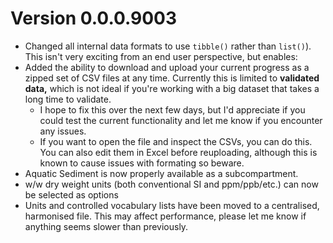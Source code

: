 # Version 0.0.0.9003

- Changed all internal data formats to use `tibble()` rather than `list()`). This isn't very exciting from an end user perspective, but enables:
- Added the ability to download and upload your current progress as a zipped set of CSV files at any time. Currently this is limited to **validated data,** which is not ideal if you're working with a big dataset that takes a long time to validate.
  - I hope to fix this over the next few days, but I'd appreciate if you could test the current functionality and let me know if you encounter any issues.
  - If you want to open the file and inspect the CSVs, you can do this. You can also edit them in Excel before reuploading, although this is known to cause issues with formating so beware.
- Aquatic Sediment is now properly available as a subcompartment.
- w/w dry weight units (both conventional SI and ppm/ppb/etc.) can now be selected as options
- Units and controlled vocabulary lists have been moved to a centralised, harmonised file. This may affect performance, please let me know if anything seems slower than previously.
